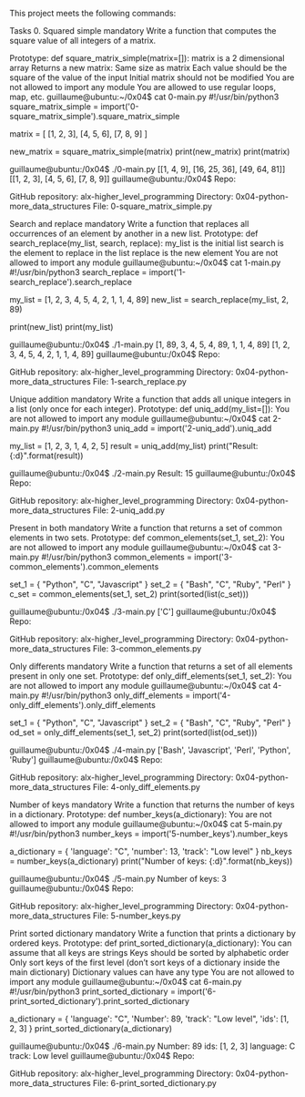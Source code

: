 This project meets the following commands:

Tasks 0. Squared simple mandatory Write a function that computes the square value of all integers of a matrix.

Prototype: def square_matrix_simple(matrix=[]): matrix is a 2 dimensional array Returns a new matrix: Same size as matrix Each value should be the square of the value of the input Initial matrix should not be modified You are not allowed to import any module You are allowed to use regular loops, map, etc. guillaume@ubuntu:~/0x04$ cat 0-main.py #!/usr/bin/python3 square_matrix_simple = import('0-square_matrix_simple').square_matrix_simple

matrix = [ [1, 2, 3], [4, 5, 6], [7, 8, 9] ]

new_matrix = square_matrix_simple(matrix) print(new_matrix) print(matrix)

guillaume@ubuntu:/0x04$ ./0-main.py [[1, 4, 9], [16, 25, 36], [49, 64, 81]] [[1, 2, 3], [4, 5, 6], [7, 8, 9]] guillaume@ubuntu:/0x04$ Repo:

GitHub repository: alx-higher_level_programming Directory: 0x04-python-more_data_structures File: 0-square_matrix_simple.py

Search and replace mandatory Write a function that replaces all occurrences of an element by another in a new list.
Prototype: def search_replace(my_list, search, replace): my_list is the initial list search is the element to replace in the list replace is the new element You are not allowed to import any module guillaume@ubuntu:~/0x04$ cat 1-main.py #!/usr/bin/python3 search_replace = import('1-search_replace').search_replace

my_list = [1, 2, 3, 4, 5, 4, 2, 1, 1, 4, 89] new_list = search_replace(my_list, 2, 89)

print(new_list) print(my_list)

guillaume@ubuntu:/0x04$ ./1-main.py [1, 89, 3, 4, 5, 4, 89, 1, 1, 4, 89] [1, 2, 3, 4, 5, 4, 2, 1, 1, 4, 89] guillaume@ubuntu:/0x04$ Repo:

GitHub repository: alx-higher_level_programming Directory: 0x04-python-more_data_structures File: 1-search_replace.py

Unique addition mandatory Write a function that adds all unique integers in a list (only once for each integer).
Prototype: def uniq_add(my_list=[]): You are not allowed to import any module guillaume@ubuntu:~/0x04$ cat 2-main.py #!/usr/bin/python3 uniq_add = import('2-uniq_add').uniq_add

my_list = [1, 2, 3, 1, 4, 2, 5] result = uniq_add(my_list) print("Result: {:d}".format(result))

guillaume@ubuntu:/0x04$ ./2-main.py Result: 15 guillaume@ubuntu:/0x04$ Repo:

GitHub repository: alx-higher_level_programming Directory: 0x04-python-more_data_structures File: 2-uniq_add.py

Present in both mandatory Write a function that returns a set of common elements in two sets.
Prototype: def common_elements(set_1, set_2): You are not allowed to import any module guillaume@ubuntu:~/0x04$ cat 3-main.py #!/usr/bin/python3 common_elements = import('3-common_elements').common_elements

set_1 = { "Python", "C", "Javascript" } set_2 = { "Bash", "C", "Ruby", "Perl" } c_set = common_elements(set_1, set_2) print(sorted(list(c_set)))

guillaume@ubuntu:/0x04$ ./3-main.py ['C'] guillaume@ubuntu:/0x04$ Repo:

GitHub repository: alx-higher_level_programming Directory: 0x04-python-more_data_structures File: 3-common_elements.py

Only differents mandatory Write a function that returns a set of all elements present in only one set.
Prototype: def only_diff_elements(set_1, set_2): You are not allowed to import any module guillaume@ubuntu:~/0x04$ cat 4-main.py #!/usr/bin/python3 only_diff_elements = import('4-only_diff_elements').only_diff_elements

set_1 = { "Python", "C", "Javascript" } set_2 = { "Bash", "C", "Ruby", "Perl" } od_set = only_diff_elements(set_1, set_2) print(sorted(list(od_set)))

guillaume@ubuntu:/0x04$ ./4-main.py ['Bash', 'Javascript', 'Perl', 'Python', 'Ruby'] guillaume@ubuntu:/0x04$ Repo:

GitHub repository: alx-higher_level_programming Directory: 0x04-python-more_data_structures File: 4-only_diff_elements.py

Number of keys mandatory Write a function that returns the number of keys in a dictionary.
Prototype: def number_keys(a_dictionary): You are not allowed to import any module guillaume@ubuntu:~/0x04$ cat 5-main.py #!/usr/bin/python3 number_keys = import('5-number_keys').number_keys

a_dictionary = { 'language': "C", 'number': 13, 'track': "Low level" } nb_keys = number_keys(a_dictionary) print("Number of keys: {:d}".format(nb_keys))

guillaume@ubuntu:/0x04$ ./5-main.py Number of keys: 3 guillaume@ubuntu:/0x04$ Repo:

GitHub repository: alx-higher_level_programming Directory: 0x04-python-more_data_structures File: 5-number_keys.py

Print sorted dictionary mandatory Write a function that prints a dictionary by ordered keys.
Prototype: def print_sorted_dictionary(a_dictionary): You can assume that all keys are strings Keys should be sorted by alphabetic order Only sort keys of the first level (don’t sort keys of a dictionary inside the main dictionary) Dictionary values can have any type You are not allowed to import any module guillaume@ubuntu:~/0x04$ cat 6-main.py #!/usr/bin/python3 print_sorted_dictionary = import('6-print_sorted_dictionary').print_sorted_dictionary

a_dictionary = { 'language': "C", 'Number': 89, 'track': "Low level", 'ids': [1, 2, 3] } print_sorted_dictionary(a_dictionary)

guillaume@ubuntu:/0x04$ ./6-main.py Number: 89 ids: [1, 2, 3] language: C track: Low level guillaume@ubuntu:/0x04$ Repo:

GitHub repository: alx-higher_level_programming Directory: 0x04-python-more_data_structures File: 6-print_sorted_dictionary.py
